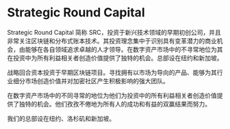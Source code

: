 # Strategic Round Capital

Strategic Round Capital 简称 SRC，投资于新兴技术领域的早期初创公司，并且非常关注区块链和分布式账本技术。其投资理念集中于识别具有变革潜力的商业机会，由能够在各自领域追求卓越的人才领导。在数字资产市场中的不寻常地位为其在投资中为所有利益相关者创造价值提供了独特的机会。总部设在纽约和新加坡。

战略回合资本投资于早期区块链项目。寻找拥有以市场为导向的产品、能够为其行业细分市场创造价值并对加密社区产生积极影响的强大团队。

在数字资产市场中的不同寻常的地位为他们为投资中的所有利益相关者创造价值提供了独特的机会。他们孜孜不倦地为所有人的成功和有益的双赢结果而努力。

我们的总部设在纽约、洛杉矶和新加坡。
